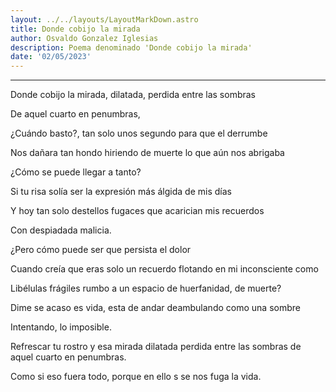 ```yaml
---
layout: ../../layouts/LayoutMarkDown.astro
title: Donde cobijo la mirada
author: Osvaldo Gonzalez Iglesias
description: Poema denominado 'Donde cobijo la mirada'
date: '02/05/2023'
---
```


******



Donde cobijo la mirada, dilatada, perdida entre las sombras

De aquel cuarto en penumbras,

¿Cuándo basto?, tan solo unos segundo para que el derrumbe

Nos dañara tan hondo hiriendo de muerte lo que aún nos abrigaba

¿Cómo se puede llegar a tanto?

Si tu risa solía ser la expresión más álgida de mis días

Y hoy tan solo destellos fugaces que acarician mis recuerdos

Con despiadada malicia.

¿Pero cómo puede ser que persista el dolor

Cuando creía que eras solo un recuerdo flotando en mi inconsciente como

Libélulas frágiles rumbo a un espacio de huerfanidad, de muerte?

Dime se acaso es vida, esta de andar deambulando como una sombre

Intentando, lo imposible.

Refrescar tu rostro y esa mirada dilatada perdida entre las sombras de aquel cuarto en penumbras.

Como si eso fuera todo, porque en ello s se nos fuga la vida.